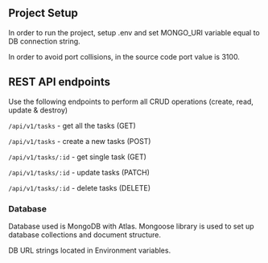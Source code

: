 ## Project Setup

In order to run the project, setup .env and set MONGO_URI variable equal to DB connection string.

In order to avoid port collisions, in the source code port value is 3100.

## REST API endpoints

Use the following endpoints to perform all CRUD operations (create, read, update & destroy)

`/api/v1/tasks` - get all the tasks (GET)

`/api/v1/tasks` - create a new tasks (POST)

`/api/v1/tasks/:id` - get single task (GET)

`/api/v1/tasks/:id` - update tasks (PATCH)

`/api/v1/tasks/:id` - delete tasks (DELETE)

### Database

Database used is MongoDB with Atlas. Mongoose library is used to set up database collections and document structure.

DB URL strings located in Environment variables.
